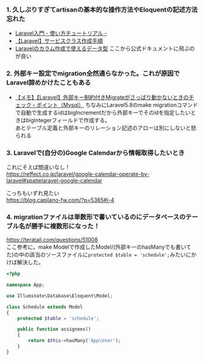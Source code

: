 ### 1. 久しぶりすぎてartisanの基本的な操作方法やEloquentの記述方法忘れた
* [Laravel入門 - 使い方チュートリアル -](https://qiita.com/sano1202/items/6021856b70e4f8d3dc3d)
* [【Laravel】サービスクラス作成手順](https://daiki-sekiguchi.com/2018/08/31/laravel-how-to-make-service-class/)
* [Laravelのカラム作成で使えるデータ型](https://qiita.com/Otake_M/items/3c761e1a5e65b04c6c0e)
ここから公式ドキュメントに飛ぶのが良い

### 2. 外部キー設定でmigration全然通らなかった。これが原因でLaravel諦めかけたこともある
* [【メモ】【Laravel】外部キー制約付きMigrateがさっぱり動かないときのチェック・ポイント（Mysql）](https://qiita.com/0w0/items/4a9cb7d27794bfb93d46)
ちなみにLaravel5.8のmake migrationコマンドで自動で生成するidはbigIncrementだから外部キーでそのidを指定したいときはbigIntegerフィールドで作成する。  
あとテーブル定義と外部キーのリレーション記述のアローは別にしないと怒られる  

### 3. Laravelで(自分の)Google Calendarから情報取得したいとき
これにそえば間違いなし！  
https://reffect.co.jp/laravel/google-calendar-operate-by-laravel#spatielaravel-google-calendar  


こっちもいずれ見たい  
https://blog.capilano-fw.com/?p=5365#i-4  
### 4. migrationファイルは単数形で書いているのにデータベースのテーブル名が勝手に複数形になった！
https://teratail.com/questions/51008  
ここ参考に。make Modelで作成したModel/(外部キーのhasManyでも書いてた)の中の該当のソースファイルに`protected $table = 'schedule';`みたいにかけば解決した。
```php
<?php

namespace App;

use Illuminate\Database\Eloquent\Model;

class Schedule extends Model
{
    protected $table = 'schedule';

    public function assignees()
    {
        return $this->hasMany('App\User');
    }
}

```


